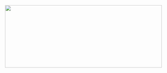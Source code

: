 <img src="https://github-readme-stats.vercel.app/api?username=盖子&include_all_commits=true&theme=ambient_gradient&hide_border=true" width="500px" height="200px" align="right"/>

<div align="center">
</div>

<br clear="right">
